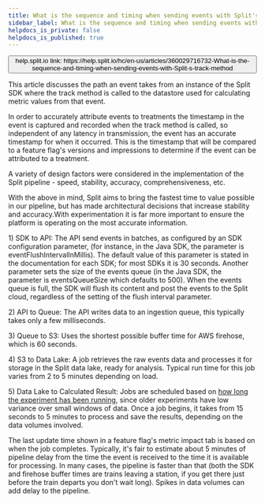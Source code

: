 ```yaml
---
title: What is the sequence and timing when sending events with Split's track method?
sidebar_label: What is the sequence and timing when sending events with Split's track method?
helpdocs_is_private: false
helpdocs_is_published: true
---
```


<p>
  <button style={{borderRadius:'8px', border:'1px', fontFamily:'Courier New', fontWeight:'800', textAlign:'left'}}> help.split.io link: https://help.split.io/hc/en-us/articles/360029716732-What-is-the-sequence-and-timing-when-sending-events-with-Split-s-track-method </button>
</p>

<p>
  This article discusses the path an event takes from an instance of the Split
  SDK where the track method is called to the datastore used for calculating metric
  values from that event.
</p>
<p>
  In order to accurately attribute events to treatments the timestamp in the event
  is captured and recorded when the track method is called, so independent of any
  latency in transmission, the event has an accurate timestamp for when it occurred.
  This is the timestamp that will be compared to a feature flag's versions and
  impressions to determine if the event can be attributed to a treatment.
</p>
<p>
  A variety of design factors were considered in the implementation of the Split
  pipeline - speed, stability, accuracy, comprehensiveness, etc.
</p>
<p>
  With the above in mind, Split aims to bring the fastest time to value possible
  in our pipeline, but has made architectural decisions that increase stability
  and accuracy.With experimentation it is far more important to ensure the
  platform is operating on the most accurate information.
</p>
<p>
  1) SDK to API: The API send events in batches, as configured by an SDK configuration
  parameter, (for instance, in the Java SDK, the parameter is eventFlushIntervalInMillis).
  The default value of this parameter is stated in the documentation for each SDK;
  for most SDKs it is 30 seconds. Another parameter sets the size of the events
  queue (in the Java SDK, the parameter is
  <span>eventsQueueSize which defaults to 500). When the events queue is full, the SDK will flush its content and post the events to the Split cloud, regardless of the setting of the flush interval parameter.</span>
</p>
<p>
  2) API to Queue: The API writes data to an ingestion queue, this typically takes
  only a few milliseconds.
</p>
<p>
  3) Queue to S3: Uses the shortest possible buffer time for AWS firehose, which
  is 60 seconds.
</p>
<p>
  4) S3 to Data Lake: A job retrieves the raw events data and processes it for
  storage in the Split data lake, ready for analysis. Typical run time for this
  job varies from 2 to 5 minutes depending on load.
</p>
<p>
  5) Data Lake to Calculated Result: Jobs are scheduled based on
  <a href="https://help.split.io/hc/en-us/articles/360019836212-When-are-Metric-Cards-updated" target="_self">how long the experiment has been running</a>,
  since older experiments have low variance over small windows of data. Once a
  job begins, it takes from 15 seconds to 5 minutes to process and save the results,
  depending on the data volumes involved.
</p>
<p>
  The last update time shown in a feature flag's metric impact tab is based on
  when the job completes. Typically, it's fair to estimate about 5 minutes of pipeline
  delay from the time the event is received to the time it is available for processing.
  In many cases, the pipeline is faster than that (both the SDK and firehose buffer
  times are trains leaving a station, if you get there just before the train departs
  you don't wait long). Spikes in data volumes can add delay to the pipeline.
</p>